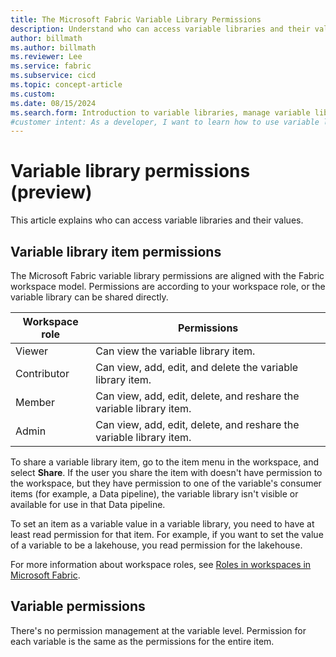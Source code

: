 ```yaml
---
title: The Microsoft Fabric Variable Library Permissions
description: Understand who can access variable libraries and their values.
author: billmath
ms.author: billmath
ms.reviewer: Lee
ms.service: fabric
ms.subservice: cicd
ms.topic: concept-article
ms.custom:
ms.date: 08/15/2024
ms.search.form: Introduction to variable libraries, manage variable libraries, variable library permissions, variable types
#customer intent: As a developer, I want to learn how to use variable libraries and who has permission to view and edit them.
---
```


# Variable library permissions (preview)

This article explains who can access variable libraries and their values.

## Variable library item permissions

The Microsoft Fabric variable library permissions are aligned with the Fabric workspace model. Permissions are according to your workspace role, or the variable library can be shared directly.

Workspace role | Permissions
---------------|------------
Viewer | Can view the variable library item.
Contributor | Can view, add, edit, and delete the variable library item.
Member | Can view, add, edit, delete, and reshare the variable library item.
Admin | Can view, add, edit, delete, and reshare the variable library item.

To share a variable library item, go to the item menu in the workspace, and select **Share**. If the user you share the item with doesn't have permission to the workspace, but they have permission to one of the variable's consumer items (for example, a Data pipeline), the variable library isn't visible or available for use in that Data pipeline.

To set an item as a variable value in a variable library, you need to have at least read permission for that item. For example, if you want to set the value of a variable to be a lakehouse, you read permission for the lakehouse.

For more information about workspace roles, see [Roles in workspaces in Microsoft Fabric](../../get-started/roles-workspaces.md).

## Variable permissions

There's no permission management at the variable level. Permission for each variable is the same as the permissions for the entire item.
